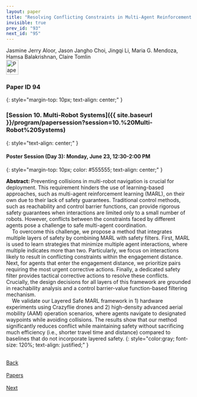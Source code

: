 ```yaml
---
layout: paper
title: "Resolving Conflicting Constraints in Multi-Agent Reinforcement Learning with Layered Safety"
invisible: true
prev_id: "93"
next_id: "95"
---
```

<div class="paper-authors">
  <div class="paper-author-box">
    <div class="paper-author-name">Jasmine Jerry Aloor, Jason Jangho Choi, Jingqi Li, Maria G. Mendoza, Hamsa Balakrishnan, Claire Tomlin</div>
    <div class="paper-author-uni"></div>
  </div>
</div>

<div class="paper-pdf">
  <div>
    <a href="https://www.roboticsproceedings.org/rss21/p094.pdf" title="Download PDF" target="_blank">
      <img src="{{ site.baseurl }}/images/paper_link_cardinal_red.png" alt="Paper PDF" width="33" height="40" />
    </a>
  </div>
</div>

### Paper ID 94
{: style="margin-top: 10px; text-align: center;" }

### [Session 10. Multi-Robot Systems]({{ site.baseurl }}/program/papersession?session=10.%20Multi-Robot%20Systems)
{: style="text-align: center;" }

#### Poster Session (Day 3): Monday, June 23, 12:30-2:00 PM
{: style="margin-top: 10px; color: #555555; text-align: center;" }

<b style="color: black;">Abstract: </b>Preventing collisions in multi-robot navigation is crucial for deployment. This requirement hinders the use of learning-based approaches, such as multi-agent reinforcement learning (MARL), on their own due to their lack of safety guarantees. Traditional control methods, such as reachability and control barrier functions, can provide rigorous safety guarantees when interactions are limited only to a small number of robots. However, conflicts between the constraints faced by different agents pose a challenge to safe multi-agent coordination.<br>&nbsp;&nbsp;&nbsp;&nbsp;To overcome this challenge, we propose a method that integrates multiple layers of safety by combining MARL with safety filters. First, MARL is used to learn strategies that minimize multiple agent interactions, where multiple indicates more than two. Particularly, we focus on interactions likely to result in conflicting constraints within the engagement distance. Next, for agents that enter the engagement distance, we prioritize pairs requiring the most urgent corrective actions. Finally, a dedicated safety filter provides tactical corrective actions to resolve these conflicts. Crucially, the design decisions for all layers of this framework are grounded in reachability analysis and a control barrier-value function-based filtering mechanism.<br>&nbsp;&nbsp;&nbsp;&nbsp;We validate our Layered Safe MARL framework in 1) hardware experiments using Crazyflie drones and 2) high-density advanced aerial mobility (AAM) operation scenarios, where agents navigate to designated waypoints while avoiding collisions. The results show that our method significantly reduces conflict while maintaining safety without sacrificing much efficiency (i.e., shorter travel time and distance) compared to baselines that do not incorporate layered safety.
{: style="color:gray; font-size: 120%; text-align: justified;" }

<div class="paper-menu">
  <div class="paper-menu-inner">
    <a href="{{ site.baseurl }}/program/papers/93/" title="Previous Paper">
            <div class="paper-menu-icon">
                <i class="fa fa-chevron-left"></i><br>
                <span class="paper-menu-label">Back</span>
            </div>
        </a>
    <a href="{{ site.baseurl }}/program/papers" title="All Papers">
      <div class="paper-menu-icon">
        <i class="fa fa-list"></i><br>
        <span class="paper-menu-label">Papers</span>
      </div>
    </a>
    <a href="{{ site.baseurl }}/program/papers/95/" title="Next Paper">
            <div class="paper-menu-icon">
                <i class="fa fa-chevron-right"></i><br>
                <span class="paper-menu-label">Next</span>
            </div>
        </a>
  </div>
</div>
